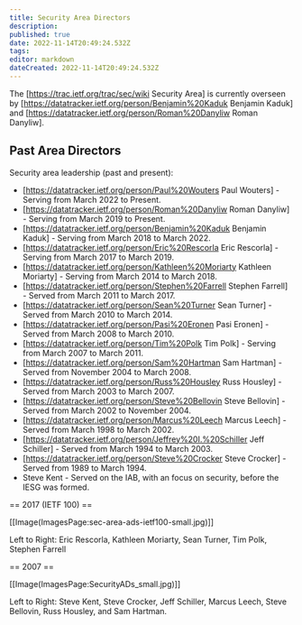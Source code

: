 ```yaml
---
title: Security Area Directors
description: 
published: true
date: 2022-11-14T20:49:24.532Z
tags: 
editor: markdown
dateCreated: 2022-11-14T20:49:24.532Z
---
```


The [https://trac.ietf.org/trac/sec/wiki Security Area] is currently overseen by [https://datatracker.ietf.org/person/Benjamin%20Kaduk Benjamin Kaduk] and [https://datatracker.ietf.org/person/Roman%20Danyliw Roman Danyliw].

## Past Area Directors

Security area leadership (past and present):
 * [https://datatracker.ietf.org/person/Paul%20Wouters Paul Wouters] - Serving from March 2022 to Present.
 * [https://datatracker.ietf.org/person/Roman%20Danyliw Roman Danyliw] - Serving from March 2019 to Present.
 * [https://datatracker.ietf.org/person/Benjamin%20Kaduk Benjamin Kaduk] - Serving from March 2018 to March 2022.
 * [https://datatracker.ietf.org/person/Eric%20Rescorla Eric Rescorla] - Serving from March 2017 to March 2019.
 * [https://datatracker.ietf.org/person/Kathleen%20Moriarty Kathleen Moriarty] - Serving from March 2014 to March 2018.
 * [https://datatracker.ietf.org/person/Stephen%20Farrell Stephen Farrell] - Served from March 2011 to March 2017.
 * [https://datatracker.ietf.org/person/Sean%20Turner Sean Turner] - Served from March 2010 to March 2014.
 * [https://datatracker.ietf.org/person/Pasi%20Eronen Pasi Eronen] - Served from March 2008 to March 2010.
 * [https://datatracker.ietf.org/person/Tim%20Polk Tim Polk] - Serving from March 2007 to March 2011.
 * [https://datatracker.ietf.org/person/Sam%20Hartman Sam Hartman] - Served from November 2004 to March 2008.
 * [https://datatracker.ietf.org/person/Russ%20Housley Russ Housley] - Served from March 2003 to March 2007.
 * [https://datatracker.ietf.org/person/Steve%20Bellovin Steve Bellovin] - Served from March 2002 to November 2004.
 * [https://datatracker.ietf.org/person/Marcus%20Leech Marcus Leech] - Served from March 1998 to March 2002.
 * [https://datatracker.ietf.org/person/Jeffrey%20I.%20Schiller Jeff Schiller] - Served from March 1994 to March 2003.
 * [https://datatracker.ietf.org/person/Steve%20Crocker Steve Crocker] - Served from 1989 to March 1994.
 * Steve Kent - Served on the IAB, with an focus on security, before the IESG was formed.



== 2017 (IETF 100) ==

[[Image(ImagesPage:sec-area-ads-ietf100-small.jpg​)]]

Left to Right: Eric Rescorla, Kathleen Moriarty, Sean Turner, Tim Polk, Stephen Farrell

== 2007 ==

[[Image(ImagesPage:SecurityADs_small.jpg)]]

Left to Right: Steve Kent, Steve Crocker, Jeff Schiller, Marcus Leech, Steve Bellovin, Russ Housley, and Sam Hartman.
